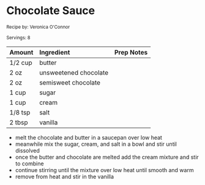 # Chocolate Sauce

<small>Recipe by: Veronica O'Connor</small>

<small>Servings: 8</small>

| Amount  | Ingredient            | Prep Notes |
| ------- | :-------------------- | :--------- |
| 1/2 cup | butter                |            |
| 2 oz    | unsweetened chocolate |            |
| 2 oz    | semisweet chocolate   |            |
| 1 cup   | sugar                 |            |
| 1 cup   | cream                 |            |
| 1/8 tsp | salt                  |            |
| 2 tbsp  | vanilla               |            |

- melt the chocolate and butter in a saucepan over low heat
- meanwhile mix the sugar, cream, and salt in a bowl and stir until dissolved
- once the butter and chocolate are melted add the cream mixture and stir to combine
- continue stirring until the mixture over low heat until smooth and warm
- remove from heat and stir in the vanilla 

<!-- Tags:
- chocolate
- dessert
- sauce
- frosting and icing
- vegetarian
-->